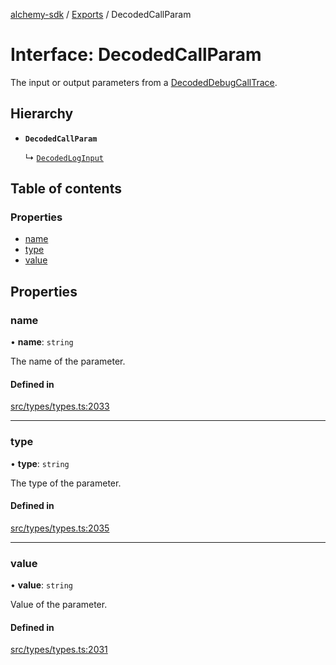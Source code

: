 [alchemy-sdk](../README.md) / [Exports](../modules.md) / DecodedCallParam

# Interface: DecodedCallParam

The input or output parameters from a [DecodedDebugCallTrace](DecodedDebugCallTrace.md).

## Hierarchy

- **`DecodedCallParam`**

  ↳ [`DecodedLogInput`](DecodedLogInput.md)

## Table of contents

### Properties

- [name](DecodedCallParam.md#name)
- [type](DecodedCallParam.md#type)
- [value](DecodedCallParam.md#value)

## Properties

### name

• **name**: `string`

The name of the parameter.

#### Defined in

[src/types/types.ts:2033](https://github.com/alchemyplatform/alchemy-sdk-js/blob/432c999/src/types/types.ts#L2033)

___

### type

• **type**: `string`

The type of the parameter.

#### Defined in

[src/types/types.ts:2035](https://github.com/alchemyplatform/alchemy-sdk-js/blob/432c999/src/types/types.ts#L2035)

___

### value

• **value**: `string`

Value of the parameter.

#### Defined in

[src/types/types.ts:2031](https://github.com/alchemyplatform/alchemy-sdk-js/blob/432c999/src/types/types.ts#L2031)

